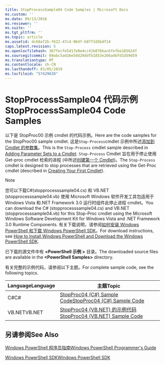 ```yaml
---
title: StopProcessSample04 Code Samples | Microsoft Docs
ms.custom: ''
ms.date: 09/13/2016
ms.reviewer: ''
ms.suite: ''
ms.tgt_pltfrm: ''
ms.topic: article
ms.assetid: dc68af2b-f622-47c4-964f-b07f3d5bdf14
caps.latest.revision: 5
ms.openlocfilehash: 367fecfe5417e0e4cc41b076bac6fefbe185624f
ms.sourcegitcommit: 69abc5ad16e5dd29ddfb1853e266a4bfd1d59d59
ms.translationtype: MT
ms.contentlocale: zh-CN
ms.lasthandoff: 03/05/2019
ms.locfileid: "57429638"
---
```

# <a name="stopprocesssample04-code-samples"></a><span data-ttu-id="c6e92-102">StopProcessSample04 代码示例</span><span class="sxs-lookup"><span data-stu-id="c6e92-102">StopProcessSample04 Code Samples</span></span>

<span data-ttu-id="c6e92-103">以下是 StopProc00 示例 cmdlet 的代码示例。</span><span class="sxs-lookup"><span data-stu-id="c6e92-103">Here are the code samples for the StopProc00 sample cmdlet.</span></span> <span data-ttu-id="c6e92-104">这是`Stop-Process`cmdlet 示例中所述[添加到 Cmdlet 的参数集](../cmdlet/adding-parameter-sets-to-a-cmdlet.md)。</span><span class="sxs-lookup"><span data-stu-id="c6e92-104">This is the `Stop-Process` cmdlet sample described in [Adding Parameter Sets to a Cmdlet](../cmdlet/adding-parameter-sets-to-a-cmdlet.md).</span></span> <span data-ttu-id="c6e92-105">`Stop-Process` Cmdlet 旨在用于停止使用 Get-proc cmdlet 检索的进程 (中所述[创建第一个 Cmdlet](../cmdlet/creating-a-cmdlet-without-parameters.md))。</span><span class="sxs-lookup"><span data-stu-id="c6e92-105">The `Stop-Process` cmdlet is designed to stop processes that are retrieved using the Get-Proc cmdlet (described in [Creating Your First Cmdlet](../cmdlet/creating-a-cmdlet-without-parameters.md)).</span></span>

> [!NOTE]
> <span data-ttu-id="c6e92-106">您可以下载C#(stopprocesssample04.cs) 和 VB.NET (stopprocesssample04.vb) 使用 Microsoft Windows 软件开发工具包适用于 Windows Vista 和.NET Framework 3.0 运行时组件此停止进程 cmdlet。</span><span class="sxs-lookup"><span data-stu-id="c6e92-106">You can download the C# (stopprocesssample04.cs) and VB.NET (stopprocesssample04.vb) for this Stop-Proc cmdlet using the Microsoft Windows Software Development Kit for Windows Vista and .NET Framework 3.0 Runtime Components.</span></span> <span data-ttu-id="c6e92-107">有关下载说明，请参阅[如何安装 Windows PowerShell 和下载 Windows PowerShell SDK](/powershell/developer/installing-the-windows-powershell-sdk)。</span><span class="sxs-lookup"><span data-stu-id="c6e92-107">For download instructions, see [How to Install Windows PowerShell and Download the Windows PowerShell SDK](/powershell/developer/installing-the-windows-powershell-sdk).</span></span>
>
> <span data-ttu-id="c6e92-108">已下载的源文件中有 **\<PowerShell 示例 >** 目录。</span><span class="sxs-lookup"><span data-stu-id="c6e92-108">The downloaded source files are available in the **\<PowerShell Samples>** directory.</span></span>

<span data-ttu-id="c6e92-109">有关完整的示例代码，请参阅以下主题。</span><span class="sxs-lookup"><span data-stu-id="c6e92-109">For complete sample code, see the following topics.</span></span>

|<span data-ttu-id="c6e92-110">Language</span><span class="sxs-lookup"><span data-stu-id="c6e92-110">Language</span></span>|<span data-ttu-id="c6e92-111">主题</span><span class="sxs-lookup"><span data-stu-id="c6e92-111">Topic</span></span>|
|--------------|-----------|
|<span data-ttu-id="c6e92-112">C#</span><span class="sxs-lookup"><span data-stu-id="c6e92-112">C#</span></span>|[<span data-ttu-id="c6e92-113">StopProc04 (C#) Sample Code</span><span class="sxs-lookup"><span data-stu-id="c6e92-113">StopProc04 (C#) Sample Code</span></span>](./stopprocesssample04-csharp-sample-code.md)|
|<span data-ttu-id="c6e92-114">VB.NET</span><span class="sxs-lookup"><span data-stu-id="c6e92-114">VB.NET</span></span>|[<span data-ttu-id="c6e92-115">StopProc04 (VB.NET) 的示例代码</span><span class="sxs-lookup"><span data-stu-id="c6e92-115">StopProc04 (VB.NET) Sample Code</span></span>](./stopprocesssample04-vb-net-sample-code.md)|

## <a name="see-also"></a><span data-ttu-id="c6e92-116">另请参阅</span><span class="sxs-lookup"><span data-stu-id="c6e92-116">See Also</span></span>

[<span data-ttu-id="c6e92-117">Windows PowerShell 程序员指南</span><span class="sxs-lookup"><span data-stu-id="c6e92-117">Windows PowerShell Programmer's Guide</span></span>](./windows-powershell-programmer-s-guide.md)

[<span data-ttu-id="c6e92-118">Windows PowerShell SDK</span><span class="sxs-lookup"><span data-stu-id="c6e92-118">Windows PowerShell SDK</span></span>](../windows-powershell-reference.md)